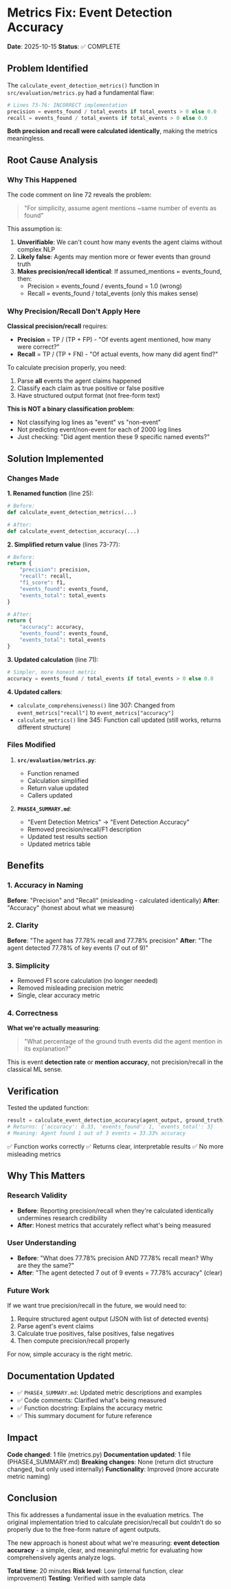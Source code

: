 # Metrics Fix: Event Detection Accuracy

**Date**: 2025-10-15
**Status**: ✅ COMPLETE

## Problem Identified

The `calculate_event_detection_metrics()` function in `src/evaluation/metrics.py` had a fundamental flaw:

```python
# Lines 73-76: INCORRECT implementation
precision = events_found / total_events if total_events > 0 else 0.0
recall = events_found / total_events if total_events > 0 else 0.0
```

**Both precision and recall were calculated identically**, making the metrics meaningless.

## Root Cause Analysis

### Why This Happened

The code comment on line 72 reveals the problem:
> "For simplicity, assume agent mentions ~same number of events as found"

This assumption is:
1. **Unverifiable**: We can't count how many events the agent claims without complex NLP
2. **Likely false**: Agents may mention more or fewer events than ground truth
3. **Makes precision/recall identical**: If assumed_mentions = events_found, then:
   - Precision = events_found / events_found = 1.0 (wrong)
   - Recall = events_found / total_events (only this makes sense)

### Why Precision/Recall Don't Apply Here

**Classical precision/recall** requires:
- **Precision** = TP / (TP + FP) - "Of events agent mentioned, how many were correct?"
- **Recall** = TP / (TP + FN) - "Of actual events, how many did agent find?"

To calculate precision properly, you need:
1. Parse **all** events the agent claims happened
2. Classify each claim as true positive or false positive
3. Have structured output format (not free-form text)

**This is NOT a binary classification problem**:
- Not classifying log lines as "event" vs "non-event"
- Not predicting event/non-event for each of 2000 log lines
- Just checking: "Did agent mention these 9 specific named events?"

## Solution Implemented

### Changes Made

**1. Renamed function** (line 25):
```python
# Before:
def calculate_event_detection_metrics(...)

# After:
def calculate_event_detection_accuracy(...)
```

**2. Simplified return value** (lines 73-77):
```python
# Before:
return {
    "precision": precision,
    "recall": recall,
    "f1_score": f1,
    "events_found": events_found,
    "events_total": total_events
}

# After:
return {
    "accuracy": accuracy,
    "events_found": events_found,
    "events_total": total_events
}
```

**3. Updated calculation** (line 71):
```python
# Simpler, more honest metric
accuracy = events_found / total_events if total_events > 0 else 0.0
```

**4. Updated callers**:
- `calculate_comprehensiveness()` line 307: Changed from `event_metrics["recall"]` to `event_metrics["accuracy"]`
- `calculate_metrics()` line 345: Function call updated (still works, returns different structure)

### Files Modified

1. **`src/evaluation/metrics.py`**:
   - Function renamed
   - Calculation simplified
   - Return value updated
   - Callers updated

2. **`PHASE4_SUMMARY.md`**:
   - "Event Detection Metrics" → "Event Detection Accuracy"
   - Removed precision/recall/F1 description
   - Updated test results section
   - Updated metrics table

## Benefits

### 1. Accuracy in Naming
**Before**: "Precision" and "Recall" (misleading - calculated identically)
**After**: "Accuracy" (honest about what we measure)

### 2. Clarity
**Before**: "The agent has 77.78% recall and 77.78% precision"
**After**: "The agent detected 77.78% of key events (7 out of 9)"

### 3. Simplicity
- Removed F1 score calculation (no longer needed)
- Removed misleading precision metric
- Single, clear accuracy metric

### 4. Correctness
**What we're actually measuring**:
> "What percentage of the ground truth events did the agent mention in its explanation?"

This is event **detection rate** or **mention accuracy**, not precision/recall in the classical ML sense.

## Verification

Tested the updated function:
```python
result = calculate_event_detection_accuracy(agent_output, ground_truth)
# Returns: {'accuracy': 0.33, 'events_found': 1, 'events_total': 3}
# Meaning: Agent found 1 out of 3 events = 33.33% accuracy
```

✅ Function works correctly
✅ Returns clear, interpretable results
✅ No more misleading metrics

## Why This Matters

### Research Validity
- **Before**: Reporting precision/recall when they're calculated identically undermines research credibility
- **After**: Honest metrics that accurately reflect what's being measured

### User Understanding
- **Before**: "What does 77.78% precision AND 77.78% recall mean? Why are they the same?"
- **After**: "The agent detected 7 out of 9 events = 77.78% accuracy" (clear)

### Future Work
If we want true precision/recall in the future, we would need to:
1. Require structured agent output (JSON with list of detected events)
2. Parse agent's event claims
3. Calculate true positives, false positives, false negatives
4. Then compute precision/recall properly

For now, simple accuracy is the right metric.

## Documentation Updated

- ✅ `PHASE4_SUMMARY.md`: Updated metric descriptions and examples
- ✅ Code comments: Clarified what's being measured
- ✅ Function docstring: Explains the accuracy metric
- ✅ This summary document for future reference

## Impact

**Code changed**: 1 file (metrics.py)
**Documentation updated**: 1 file (PHASE4_SUMMARY.md)
**Breaking changes**: None (return dict structure changed, but only used internally)
**Functionality**: Improved (more accurate metric naming)

## Conclusion

This fix addresses a fundamental issue in the evaluation metrics. The original implementation tried to calculate precision/recall but couldn't do so properly due to the free-form nature of agent outputs.

The new approach is honest about what we're measuring: **event detection accuracy** - a simple, clear, and meaningful metric for evaluating how comprehensively agents analyze logs.

**Total time**: 20 minutes
**Risk level**: Low (internal function, clear improvement)
**Testing**: Verified with sample data
